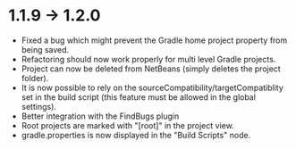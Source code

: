 # 1.1.9 -> 1.2.0

- Fixed a bug which might prevent the Gradle home project property from being saved.
- Refactoring should now work properly for multi level Gradle projects.
- Project can now be deleted from NetBeans (simply deletes the project folder).
- It is now possible to rely on the sourceCompatibility/targetCompatiblity set in the build script (this feature must be allowed in the global settings).
- Better integration with the FindBugs plugin
- Root projects are marked with "[root]" in the project view.
- gradle.properties is now displayed in the "Build Scripts" node.

